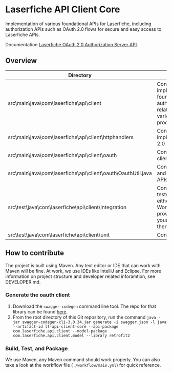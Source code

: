 # Laserfiche API Client Core

Implementation of various foundational APIs for Laserfiche, including authorization APIs such as OAuth 2.0 flows for secure and easy access to Laserfiche APIs.

Documentation [Laserfiche OAuth 2.0 Authorization Server API](https://developer.laserfiche.com/libraries.html).

## Overview

|Directory|Details|
|-|-|
|src\main\java\com\laserfiche\api\client|Contains the implementation of the foundational authentication/authorization related code for APIs of various Laserfiche products.|
|src\main\java\com\laserfiche\api\client\httphandlers|Contains a client implementation of OAuth 2.0 Client Credentials Flow.|
|src\main\java\com\laserfiche\api\client\oauth|Contains all OAuth related client code.
|src\main\java\com\laserfiche\api\client\oauth\OauthUtil.java|Contains all utility functions and classes for Laserfiche APIs.
|src\test\java\com\laserfiche\api\client\integration|Contains all integration tests. To run them, you either use GitHub Workflows, or you could provide the `.env` files in your file system and run them there.
|src\test\java\com\laserfiche\api\client\unit|Contains all unit tests.

## How to contribute

The project is built using Maven. Any text editor or IDE that can work with Maven will be fine. At work, we use IDEs like IntelliJ and Eclipse. For more information on project structure and developer related inforamtion, see DEVELOPER.md.

### Generate the oauth client

1. Download the `swagger-codegen` command line tool. The repo for that library can be found [here](https://search.maven.org/search?q=a:swagger-codegen-cli).
2. From the root directory of this Git repository, run the command `java -jar swagger-codegen-cli-3.0.34.jar generate -i swagger.json -l java --artifact-id lf-api-client-core --api-package com.laserfiche.api.client --model-package com.laserfiche.api.client.model --library retrofit2`

### Build, Test, and Package

We use Maven, any Maven command should work properly. You can also take a look at the workflow file (`./workflow/main.yml`) for quick reference.